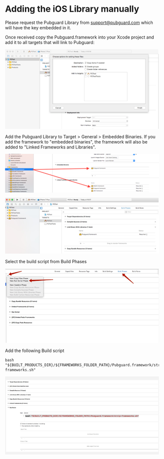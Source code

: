 # Adding the iOS Library manually

Please request the Pubguard Library from support@pubguard.com which will have the key embedded in it.

Once received copy the Pubguard.framework into your Xcode project and add it to all targets that will link to Pubguard:

![alt text](imgs/add.png)

Add the Pubguard Library to Target > General > Embedded Binaries. If you add the framework to "embedded binaries", the framework will also be added to "Linked Frameworks and Libraries".

![alt text](imgs/link.png)

![alt text](imgs/build-phase.png)

Select the build script from Build Phases

![alt text](imgs/select-build-script.png)

Add the following Build script

```
bash "${BUILT_PRODUCTS_DIR}/${FRAMEWORKS_FOLDER_PATH}/Pubguard.framework/strip-frameworks.sh"
```

![alt text](imgs/add-build-script.png)

